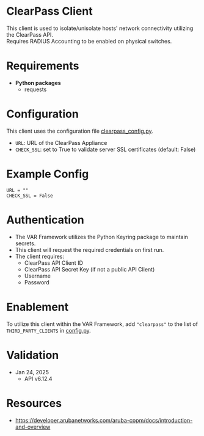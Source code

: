 # ClearPass Client
This client is used to isolate/unisolate hosts' network connectivity utilizing the ClearPass API.  
Requires RADIUS Accounting to be enabled on physical switches.

# Requirements
- __Python packages__
  - requests

# Configuration
This client uses the configuration file [clearpass_config.py](clearpass_config.py). 
  - `URL`: URL of the ClearPass Appliance
  - `CHECK_SSL`: set to True to validate server SSL certificates (default: False)
  
# Example Config
```
URL = ""
CHECK_SSL = False
```

# Authentication
- The VAR Framework utilizes the Python Keyring package to maintain secrets. 
- This client will request the required credentials on first run. 
- The client requires:
   - ClearPass API Client ID
   - ClearPass API Secret Key (if not a public API Client)
   - Username
   - Password

# Enablement
To utilize this client within the VAR Framework, add `"clearpass"` to the list of `THIRD_PARTY_CLIENTS` in [config.py](../../config.py).

# Validation
- Jan 24, 2025
  - API v6.12.4

# Resources
- https://developer.arubanetworks.com/aruba-cppm/docs/introduction-and-overview
